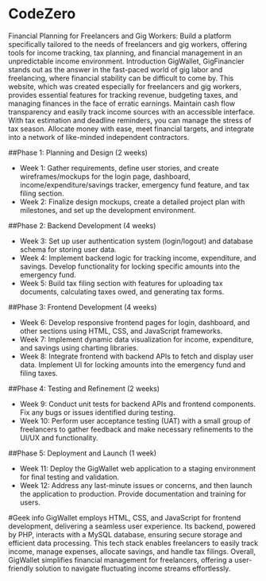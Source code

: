 # CodeZero
Financial Planning for Freelancers and Gig Workers:  Build a platform specifically tailored to the needs of freelancers and gig workers, offering tools for income tracking, tax planning, and financial management in an unpredictable income environment.
Introduction
GigWallet, GigFinancier stands out as the answer in the fast-paced world of gig labor and freelancing, where financial stability can be difficult to come by. This website, which was created especially for freelancers and gig workers, provides essential features for tracking revenue, budgeting taxes, and managing finances in the face of erratic earnings. Maintain cash flow transparency and easily track income sources with an accessible interface. With tax estimation and deadline reminders, you can manage the stress of tax season. Allocate money with ease, meet financial targets, and integrate into a network of like-minded independent contractors. 

##Phase 1: Planning and Design (2 weeks)
- Week 1: Gather requirements, define user stories, and create wireframes/mockups for the login page, dashboard, income/expenditure/savings tracker, emergency fund feature, and tax filing section.
- Week 2: Finalize design mockups, create a detailed project plan with milestones, and set up the development environment.

##Phase 2: Backend Development (4 weeks)
- Week 3: Set up user authentication system (login/logout) and database schema for storing user data.
- Week 4: Implement backend logic for tracking income, expenditure, and savings. Develop functionality for locking specific amounts into the emergency fund.
- Week 5: Build tax filing section with features for uploading tax documents, calculating taxes owed, and generating tax forms.

##Phase 3: Frontend Development (4 weeks)
- Week 6: Develop responsive frontend pages for login, dashboard, and other sections using HTML, CSS, and JavaScript frameworks.
- Week 7: Implement dynamic data visualization for income, expenditure, and savings using charting libraries.
- Week 8: Integrate frontend with backend APIs to fetch and display user data. Implement UI for locking amounts into the emergency fund and filing taxes.

##Phase 4: Testing and Refinement (2 weeks)
- Week 9: Conduct unit tests for backend APIs and frontend components. Fix any bugs or issues identified during testing.
- Week 10: Perform user acceptance testing (UAT) with a small group of freelancers to gather feedback and make necessary refinements to the UI/UX and functionality.

##Phase 5: Deployment and Launch (1 week)
- Week 11: Deploy the GigWallet web application to a staging environment for final testing and validation.
- Week 12: Address any last-minute issues or concerns, and then launch the application to production. Provide documentation and training for users.


#Geek info
GigWallet employs HTML, CSS, and JavaScript for frontend development, delivering a seamless user experience. Its backend, powered by PHP, interacts with a MySQL database, ensuring secure storage and efficient data processing. This tech stack enables freelancers to easily track income, manage expenses, allocate savings, and handle tax filings. Overall, GigWallet simplifies financial management for freelancers, offering a user-friendly solution to navigate fluctuating income streams effortlessly.